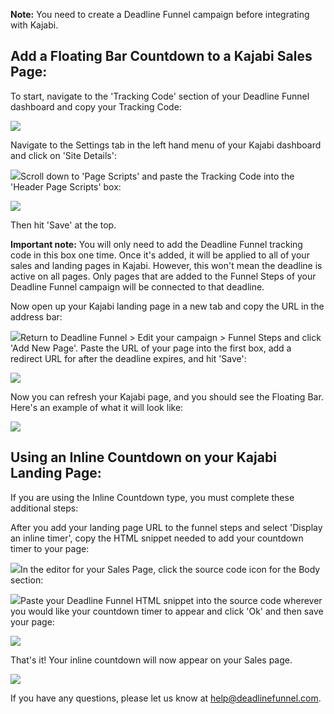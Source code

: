 **Note:**  You need to create a Deadline Funnel campaign before integrating
with Kajabi.

##

## Add a Floating Bar Countdown to a Kajabi Sales Page:

To start, navigate to the 'Tracking Code' section of your Deadline Funnel
dashboard and copy your Tracking Code:

![](https://d33v4339jhl8k0.cloudfront.net/docs/assets/53974d6ce4b0c76107b109d1/images/5c65c2862c7d3a66e32e7873/file-p3lBofFRVd.png)

Navigate to the Settings tab in the left hand menu of your Kajabi dashboard
and click on 'Site Details':

![](https://d33v4339jhl8k0.cloudfront.net/docs/assets/53974d6ce4b0c76107b109d1/images/5cc9d5f504286306738e9812/file-gz943skaep.png)Scroll down to 'Page Scripts' and paste the Tracking Code into
the 'Header Page Scripts' box:

![](https://d33v4339jhl8k0.cloudfront.net/docs/assets/53974d6ce4b0c76107b109d1/images/5cc9d60804286306738e9815/file-bGw1bM5L1J.png)

Then hit 'Save' at the top.

**Important note:** You will only need to add the Deadline Funnel tracking
code in this box one time. Once it's added, it will be applied to all of your
sales and landing pages in Kajabi. However, this won't mean the deadline is
active on all pages. Only pages that are added to the Funnel Steps of your
Deadline Funnel campaign will be connected to that deadline.

Now open up your Kajabi landing page in a new tab and copy the URL in the
address bar:

![](https://d33v4339jhl8k0.cloudfront.net/docs/assets/53974d6ce4b0c76107b109d1/images/593afa7604286305c68cf93a/file-JxqyqPPQ7I.png)Return to Deadline Funnel > Edit your campaign > Funnel Steps
and click 'Add New Page'. Paste the URL of your page into the first box, add a
redirect URL for after the deadline expires, and hit 'Save':

![](https://d33v4339jhl8k0.cloudfront.net/docs/assets/53974d6ce4b0c76107b109d1/images/5c783c362c7d3a0cb932155e/file-JDPyIgnWsG.png)

Now you can refresh your Kajabi page, and you should see the Floating Bar.
Here's an example of what it will look like:

![](https://d33v4339jhl8k0.cloudfront.net/docs/assets/53974d6ce4b0c76107b109d1/images/5c65c0a12c7d3a66e32e783a/file-r2622Bfum3.png)

## Using an Inline Countdown on your Kajabi Landing Page:

If you are using the Inline Countdown type, you must complete these additional
steps:

After you add your landing page URL to the funnel steps and select 'Display an
inline timer', copy the HTML snippet needed to add your countdown timer to
your page:

![](https://d33v4339jhl8k0.cloudfront.net/docs/assets/53974d6ce4b0c76107b109d1/images/5c783cd22c7d3a0cb9321570/file-hMgAYWDhqC.png)In the editor for your Sales Page, click the source code icon
for the Body section:

![](https://d33v4339jhl8k0.cloudfront.net/docs/assets/53974d6ce4b0c76107b109d1/images/5b05d6102c7d3a2f9011d7a3/file-UHctTBlOFC.png)Paste your Deadline Funnel HTML snippet into the source code
wherever you would like your countdown timer to appear and click 'Ok' and then
save your page:

![](https://d33v4339jhl8k0.cloudfront.net/docs/assets/53974d6ce4b0c76107b109d1/images/5b05d9dc0428635ba8b2a928/file-uAwiPuEPnY.png)

That's it! Your inline countdown will now appear on your Sales page.

![](https://d33v4339jhl8k0.cloudfront.net/docs/assets/53974d6ce4b0c76107b109d1/images/5b05da2d2c7d3a2f9011d7e5/file-Jk2YR6jPGn.png)

If you have any questions, please let us know at
[help@deadlinefunnel.com](mailto:mailto:help@deadlinefunnel.com).

